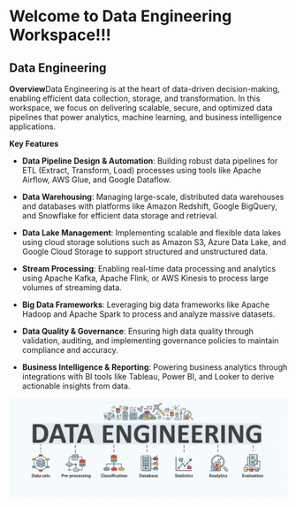 Welcome to Data Engineering Workspace!!!
========================================

Data Engineering
----------------

**Overview**Data Engineering is at the heart of data-driven decision-making, enabling efficient data collection, storage, and transformation. In this workspace, we focus on delivering scalable, secure, and optimized data pipelines that power analytics, machine learning, and business intelligence applications.

**Key Features**

*   **Data Pipeline Design & Automation**: Building robust data pipelines for ETL (Extract, Transform, Load) processes using tools like Apache Airflow, AWS Glue, and Google Dataflow.
    
*   **Data Warehousing**: Managing large-scale, distributed data warehouses and databases with platforms like Amazon Redshift, Google BigQuery, and Snowflake for efficient data storage and retrieval.
    
*   **Data Lake Management**: Implementing scalable and flexible data lakes using cloud storage solutions such as Amazon S3, Azure Data Lake, and Google Cloud Storage to support structured and unstructured data.
    
*   **Stream Processing**: Enabling real-time data processing and analytics using Apache Kafka, Apache Flink, or AWS Kinesis to process large volumes of streaming data.
    
*   **Big Data Frameworks**: Leveraging big data frameworks like Apache Hadoop and Apache Spark to process and analyze massive datasets.
    
*   **Data Quality & Governance**: Ensuring high data quality through validation, auditing, and implementing governance policies to maintain compliance and accuracy.
    
*   **Business Intelligence & Reporting**: Powering business analytics through integrations with BI tools like Tableau, Power BI, and Looker to derive actionable insights from data.


![data_image](./data.jpeg)
